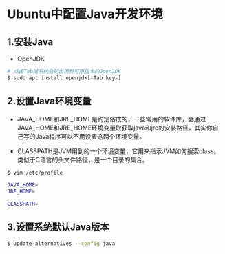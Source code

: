 # Ubuntu中配置Java开发环境

## 1.安装Java

* OpenJDK

```bash
# 点击Tab键系统会列出所有可用版本的OpenJDK
$ sudo apt install openjdk[-Tab key-]
```


## 2.设置Java环境变量

* JAVA_HOME和JRE_HOME是约定俗成的，一些常用的软件库，会通过JAVA_HOME和JRE_HOME环境变量取获取java和jre的安装路径，其实你自己写的Java程序可以不用设置这两个环境变量。

* CLASSPATH是JVM用到的一个环境变量，它用来指示JVM如何搜索class。类似于C语言的头文件路径，是一个目录的集合。

```bash
$ vim /etc/profile

JAVA_HOME=
JRE_HOME=

CLASSPATH=
```

## 3.设置系统默认Java版本

```bash
$ update-alternatives --config java
```







